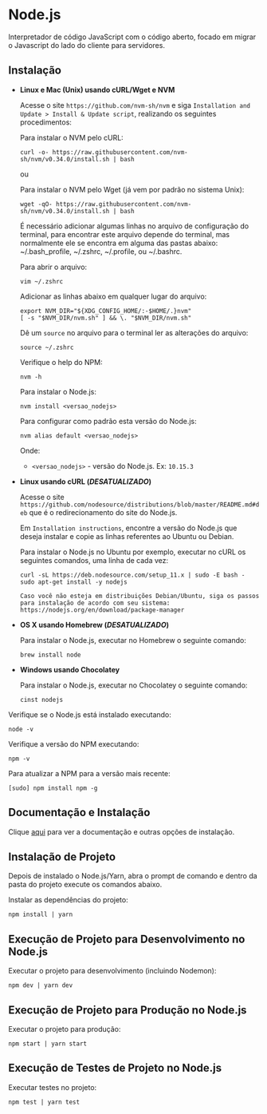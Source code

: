 # Node.js

Interpretador de código JavaScript com o código aberto, focado em migrar o Javascript do lado do cliente para servidores.

## Instalação

- **Linux e Mac (Unix) usando cURL/Wget e NVM**

  Acesse o site `https://github.com/nvm-sh/nvm` e siga `Installation and Update > Install & Update script`, realizando os seguintes procedimentos:

  Para instalar o NVM pelo cURL:

  ```
  curl -o- https://raw.githubusercontent.com/nvm-sh/nvm/v0.34.0/install.sh | bash
  ```

  ou

  Para instalar o NVM pelo Wget (já vem por padrão no sistema Unix):

  ```
  wget -qO- https://raw.githubusercontent.com/nvm-sh/nvm/v0.34.0/install.sh | bash
  ```

  É necessário adicionar algumas linhas no arquivo de configuração do terminal, para encontrar este arquivo depende do terminal, mas normalmente ele se encontra em alguma das pastas abaixo: ~/.bash_profile, ~/.zshrc, ~/.profile, ou ~/.bashrc.

  Para abrir o arquivo:

  ```
  vim ~/.zshrc
  ```

  Adicionar as linhas abaixo em qualquer lugar do arquivo:

  ```
  export NVM_DIR="${XDG_CONFIG_HOME/:-$HOME/.}nvm"
  [ -s "$NVM_DIR/nvm.sh" ] && \. "$NVM_DIR/nvm.sh"
  ```

  Dê um `source` no arquivo para o terminal ler as alterações do arquivo:

  ```
  source ~/.zshrc
  ```

  Verifique o help do NPM:

  ```
  nvm -h
  ```

  Para instalar o Node.js:

  ```
  nvm install <versao_nodejs>
  ```

  Para configurar como padrão esta versão do Node.js:

  ```
  nvm alias default <versao_nodejs>
  ```

  Onde:

  - `<versao_nodejs>` - versão do Node.js. Ex: `10.15.3`

- **Linux usando cURL (_DESATUALIZADO_)**

  Acesse o site `https://github.com/nodesource/distributions/blob/master/README.md#deb` que é o redirecionamento do site do Node.js.

  Em `Installation instructions`, encontre a versão do Node.js que deseja instalar e copie as linhas referentes ao Ubuntu ou Debian.

  Para instalar o Node.js no Ubuntu por exemplo, executar no cURL os seguintes comandos, uma linha de cada vez:

  ```
  curl -sL https://deb.nodesource.com/setup_11.x | sudo -E bash -
  sudo apt-get install -y nodejs
  ```

  `Caso você não esteja em distribuições Debian/Ubuntu, siga os passos para instalação de acordo com seu sistema: https://nodejs.org/en/download/package-manager`

- **OS X usando Homebrew (_DESATUALIZADO_)**

  Para instalar o Node.js, executar no Homebrew o seguinte comando:

  ```
  brew install node
  ```

- **Windows usando Chocolatey**

  Para instalar o Node.js, executar no Chocolatey o seguinte comando:

  ```
  cinst nodejs
  ```

Verifique se o Node.js está instalado executando:

```
node -v
```

Verifique a versão do NPM executando:

```
npm -v
```

Para atualizar a NPM para a versão mais recente:

```
[sudo] npm install npm -g
```

## Documentação e Instalação

Clique [aqui](https://nodejs.org) para ver a documentação e outras opções de instalação.

## Instalação de Projeto

Depois de instalado o Node.js/Yarn, abra o prompt de comando e dentro da pasta do projeto execute os comandos abaixo.

Instalar as dependências do projeto:

```
npm install | yarn
```

## Execução de Projeto para Desenvolvimento no Node.js

Executar o projeto para desenvolvimento (incluindo Nodemon):

```
npm dev | yarn dev
```

## Execução de Projeto para Produção no Node.js

Executar o projeto para produção:

```
npm start | yarn start
```

## Execução de Testes de Projeto no Node.js

Executar testes no projeto:

```
npm test | yarn test
```

